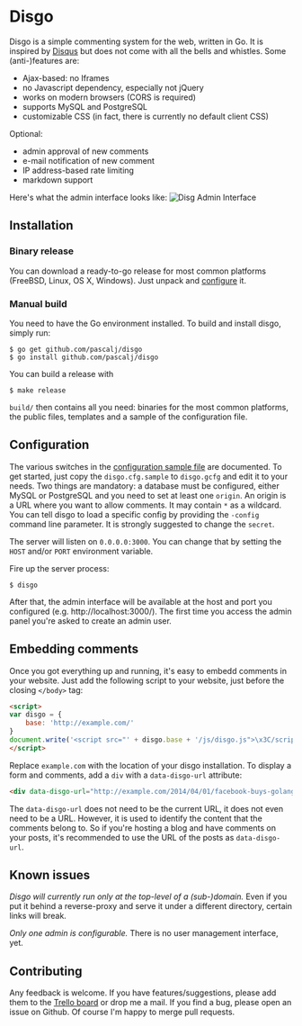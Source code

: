 # Disgo

Disgo is a simple commenting system for the web, written in Go. It is inspired by [Disqus](http://disqus.com) but does not come with all the bells and whistles. Some (anti-)features are:

- Ajax-based: no Iframes
- no Javascript dependency, especially not jQuery
- works on modern browsers (CORS is required)
- supports MySQL and PostgreSQL
- customizable CSS (in fact, there is currently no default client CSS)

Optional:

- admin approval of new comments
- e-mail notification of new comment
- IP address-based rate limiting
- markdown support

Here's what the admin interface looks like:
![Disg Admin Interface](http://pascalj.github.io/disgo.png)


## Installation

### Binary release

You can download a ready-to-go release for most common platforms (FreeBSD, Linux, OS X, Windows). Just unpack and [configure](#configuration) it.

### Manual build

You need to have the Go environment installed. To build and install disgo, simply run:

```
$ go get github.com/pascalj/disgo
$ go install github.com/pascalj/disgo
```

You can build a release with

```
$ make release
```

`build/` then contains all you need: binaries for the most common platforms, the public files, templates and a sample of the configuration file.

## Configuration

The various switches in the [configuration sample file](config.gcfg.sample) are documented. To get started, just copy the `disgo.cfg.sample` to `disgo.gcfg` and edit it to your needs. Two things are mandatory:
a database must be configured, either MySQL or PostgreSQL and you need to set at least one `origin`. An origin is a URL where you want to allow comments. It may contain `*` as a wildcard. You can tell disgo to load a specific config by providing the `-config` command line parameter. It is strongly suggested to change the `secret`.

The server will listen on `0.0.0.0:3000`. You can change that by setting the `HOST` and/or `PORT` environment variable.

Fire up the server process:

```
$ disgo
```

After that, the admin interface will be available at the host and port you configured (e.g. http://localhost:3000/). The first time you access the admin panel you're asked to create an admin user.

## Embedding comments

Once you got everything up and running, it's easy to embedd comments in your website. Just add the following script to your website, just before the closing `</body>` tag:

```html
<script>
var disgo = {
    base: 'http://example.com/'
}
document.write('<script src="' + disgo.base + '/js/disgo.js">\x3C/script>')
</script>
```

Replace `example.com` with the location of your disgo installation. To display a form and comments, add a `div` with a `data-disgo-url` attribute:

```html
<div data-disgo-url="http://example.com/2014/04/01/facebook-buys-golang"></div>
```

The `data-disgo-url` does not need to be the current URL, it does not even need to be a URL. However, it is used to identify the content that the comments belong to. So if you're hosting a blog and have comments on your posts, it's recommended to use the URL of the posts as `data-disgo-url`.

## Known issues

*Disgo will currently run only at the top-level of a (sub-)domain.* Even if you put it behind a reverse-proxy and serve it under a different directory, certain links will break.

*Only one admin is configurable.* There is no user management interface, yet.

## Contributing

Any feedback is welcome. If you have features/suggestions, please add them to the [Trello board](https://trello.com/b/HU7Vc3NT/disgo) or drop me a mail. If you find a bug, please open an issue on Github. Of course I'm happy to merge pull requests.